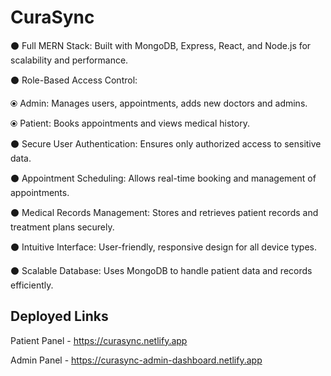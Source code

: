 # CuraSync

⚫ Full MERN Stack: Built with MongoDB, Express, React, and Node.js for scalability and performance.

⚫ Role-Based Access Control:

⦿ Admin: Manages users, appointments, adds new doctors and admins.

⦿ Patient: Books appointments and views medical history.

⚫ Secure User Authentication: Ensures only authorized access to sensitive data.

⚫ Appointment Scheduling: Allows real-time booking and management of appointments.

⚫ Medical Records Management: Stores and retrieves patient records and treatment plans securely.

⚫ Intuitive Interface: User-friendly, responsive design for all device types.

⚫ Scalable Database: Uses MongoDB to handle patient data and records efficiently.


## Deployed Links

Patient Panel - https://curasync.netlify.app

Admin Panel - https://curasync-admin-dashboard.netlify.app
